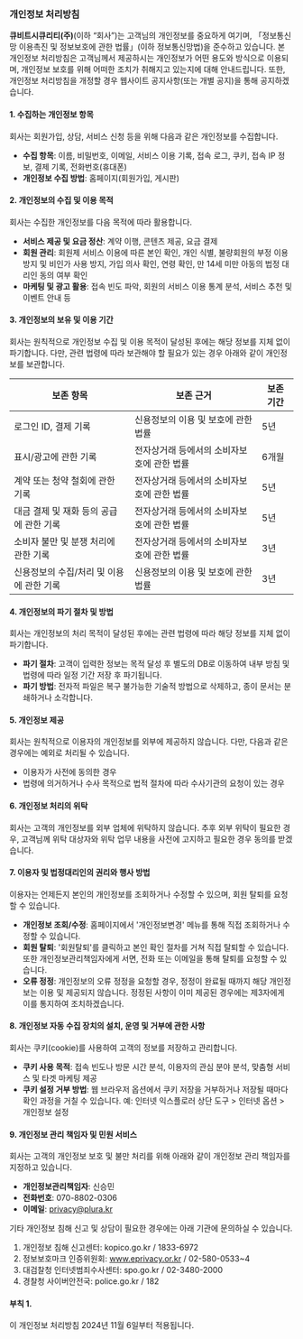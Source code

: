 ### 개인정보 처리방침

**큐비트시큐리티(주)**(이하 “회사”)는 고객님의 개인정보를 중요하게 여기며, 「정보통신망 이용촉진 및 정보보호에 관한 법률」(이하 정보통신망법)을 준수하고 있습니다. 본 개인정보 처리방침은 고객님께서 제공하시는 개인정보가 어떤 용도와 방식으로 이용되며, 개인정보 보호를 위해 어떠한 조치가 취해지고 있는지에 대해 안내드립니다. 또한, 개인정보 처리방침을 개정할 경우 웹사이트 공지사항(또는 개별 공지)을 통해 공지하겠습니다.

#### 1. 수집하는 개인정보 항목
회사는 회원가입, 상담, 서비스 신청 등을 위해 다음과 같은 개인정보를 수집합니다.

- **수집 항목**: 이름, 비밀번호, 이메일, 서비스 이용 기록, 접속 로그, 쿠키, 접속 IP 정보, 결제 기록, 전화번호(휴대폰)
- **개인정보 수집 방법**: 홈페이지(회원가입, 게시판)

#### 2. 개인정보의 수집 및 이용 목적
회사는 수집한 개인정보를 다음 목적에 따라 활용합니다.

- **서비스 제공 및 요금 정산**: 계약 이행, 콘텐츠 제공, 요금 결제
- **회원 관리**: 회원제 서비스 이용에 따른 본인 확인, 개인 식별, 불량회원의 부정 이용 방지 및 비인가 사용 방지, 가입 의사 확인, 연령 확인, 만 14세 미만 아동의 법정 대리인 동의 여부 확인
- **마케팅 및 광고 활용**: 접속 빈도 파악, 회원의 서비스 이용 통계 분석, 서비스 추천 및 이벤트 안내 등

#### 3. 개인정보의 보유 및 이용 기간
회사는 원칙적으로 개인정보 수집 및 이용 목적이 달성된 후에는 해당 정보를 지체 없이 파기합니다. 다만, 관련 법령에 따라 보관해야 할 필요가 있는 경우 아래와 같이 개인정보를 보관합니다.

| 보존 항목              | 보존 근거                                | 보존 기간                             |
|----------------------|---------------------------------------|--------------------------------------|
| 로그인 ID, 결제 기록   | 신용정보의 이용 및 보호에 관한 법률        | 5년                                  |
| 표시/광고에 관한 기록   | 전자상거래 등에서의 소비자보호에 관한 법률  | 6개월                                 |
| 계약 또는 청약 철회에 관한 기록 | 전자상거래 등에서의 소비자보호에 관한 법률 | 5년                                   |
| 대금 결제 및 재화 등의 공급에 관한 기록 | 전자상거래 등에서의 소비자보호에 관한 법률 | 5년                                   |
| 소비자 불만 및 분쟁 처리에 관한 기록 | 전자상거래 등에서의 소비자보호에 관한 법률 | 3년                                   |
| 신용정보의 수집/처리 및 이용에 관한 기록 | 신용정보의 이용 및 보호에 관한 법률     | 3년                                   |

#### 4. 개인정보의 파기 절차 및 방법
회사는 개인정보의 처리 목적이 달성된 후에는 관련 법령에 따라 해당 정보를 지체 없이 파기합니다.

- **파기 절차**: 고객이 입력한 정보는 목적 달성 후 별도의 DB로 이동하여 내부 방침 및 법령에 따라 일정 기간 저장 후 파기됩니다.
- **파기 방법**: 전자적 파일은 복구 불가능한 기술적 방법으로 삭제하고, 종이 문서는 분쇄하거나 소각합니다.

#### 5. 개인정보 제공
회사는 원칙적으로 이용자의 개인정보를 외부에 제공하지 않습니다. 다만, 다음과 같은 경우에는 예외로 처리될 수 있습니다.

- 이용자가 사전에 동의한 경우
- 법령에 의거하거나 수사 목적으로 법적 절차에 따라 수사기관의 요청이 있는 경우

#### 6. 개인정보 처리의 위탁
회사는 고객의 개인정보를 외부 업체에 위탁하지 않습니다. 추후 외부 위탁이 필요한 경우, 고객님께 위탁 대상자와 위탁 업무 내용을 사전에 고지하고 필요한 경우 동의를 받겠습니다.

#### 7. 이용자 및 법정대리인의 권리와 행사 방법
이용자는 언제든지 본인의 개인정보를 조회하거나 수정할 수 있으며, 회원 탈퇴를 요청할 수 있습니다.

- **개인정보 조회/수정**: 홈페이지에서 '개인정보변경' 메뉴를 통해 직접 조회하거나 수정할 수 있습니다.
- **회원 탈퇴**: '회원탈퇴'를 클릭하고 본인 확인 절차를 거쳐 직접 탈퇴할 수 있습니다. 또한 개인정보관리책임자에게 서면, 전화 또는 이메일을 통해 탈퇴를 요청할 수 있습니다.
- **오류 정정**: 개인정보의 오류 정정을 요청할 경우, 정정이 완료될 때까지 해당 개인정보는 이용 및 제공되지 않습니다. 정정된 사항이 이미 제공된 경우에는 제3자에게 이를 통지하여 조치하겠습니다.

#### 8. 개인정보 자동 수집 장치의 설치, 운영 및 거부에 관한 사항
회사는 쿠키(cookie)를 사용하여 고객의 정보를 저장하고 관리합니다.

- **쿠키 사용 목적**: 접속 빈도나 방문 시간 분석, 이용자의 관심 분야 분석, 맞춤형 서비스 및 타겟 마케팅 제공
- **쿠키 설정 거부 방법**: 웹 브라우저 옵션에서 쿠키 저장을 거부하거나 저장될 때마다 확인 과정을 거칠 수 있습니다. 예: 인터넷 익스플로러 상단 도구 > 인터넷 옵션 > 개인정보 설정

#### 9. 개인정보 관리 책임자 및 민원 서비스
회사는 고객의 개인정보 보호 및 불만 처리를 위해 아래와 같이 개인정보 관리 책임자를 지정하고 있습니다.

- **개인정보관리책임자**: 신승민
- **전화번호**: 070-8802-0306
- **이메일**: privacy@plura.kr

기타 개인정보 침해 신고 및 상담이 필요한 경우에는 아래 기관에 문의하실 수 있습니다.

1. 개인정보 침해 신고센터: kopico.go.kr / 1833-6972
2. 정보보호마크 인증위원회: www.eprivacy.or.kr / 02-580-0533~4
3. 대검찰청 인터넷범죄수사센터: spo.go.kr / 02-3480-2000
4. 경찰청 사이버안전국: police.go.kr / 182

#### 부칙 1.
이 개인정보 처리방침 2024년 11월 6일부터 적용됩니다.
